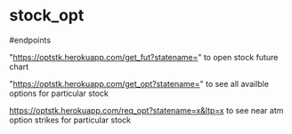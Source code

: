 # stock_opt

#endpoints

"https://optstk.herokuapp.com/get_fut?statename="
to open stock future chart

"https://optstk.herokuapp.com/get_opt?statename="
to see all availble options for particular stock

https://optstk.herokuapp.com/req_opt?statename=x&ltp=x
to see near atm option strikes for particular stock
